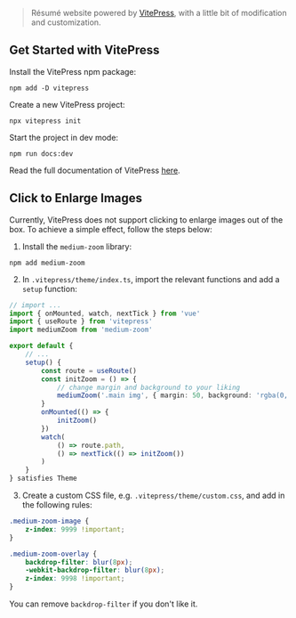 > Résumé website powered by [VitePress](https://github.com/vuejs/vitepress), with a little bit of modification and customization.

## Get Started with VitePress

Install the VitePress npm package:

```npm
npm add -D vitepress
```

Create a new VitePress project:

```npm
npx vitepress init
```

Start the project in dev mode:

```npm
npm run docs:dev
```

Read the full documentation of VitePress [here](https://vitepress.dev/).

## Click to Enlarge Images

Currently, VitePress does not support clicking to enlarge images out of the box. To achieve a simple effect, follow the steps below:

1. Install the `medium-zoom` library:

```npm
npm add medium-zoom
```

2. In `.vitepress/theme/index.ts`, import the relevant functions and add a `setup` function:

```typescript
// import ...
import { onMounted, watch, nextTick } from 'vue'
import { useRoute } from 'vitepress'
import mediumZoom from 'medium-zoom'

export default {
    // ...
    setup() {
        const route = useRoute()
        const initZoom = () => {
            // change margin and background to your liking
            mediumZoom('.main img', { margin: 50, background: 'rgba(0, 0, 0, 0.5)' })
        }
        onMounted(() => {
            initZoom()
        })
        watch(
            () => route.path,
            () => nextTick(() => initZoom())
        )
    }
} satisfies Theme
```

3. Create a custom CSS file, e.g. `.vitepress/theme/custom.css`, and add in the following rules:

```css
.medium-zoom-image {
    z-index: 9999 !important;
}

.medium-zoom-overlay {
    backdrop-filter: blur(8px);
    -webkit-backdrop-filter: blur(8px);
    z-index: 9998 !important;
}
```

You can remove `backdrop-filter` if you don't like it.